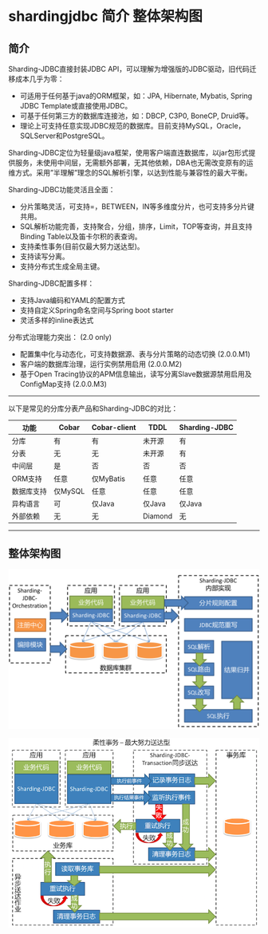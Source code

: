 # shardingjdbc 简介 整体架构图

## 简介

Sharding-JDBC直接封装JDBC API，可以理解为增强版的JDBC驱动，旧代码迁移成本几乎为零：

- 可适用于任何基于java的ORM框架，如：JPA, Hibernate, Mybatis, Spring JDBC Template或直接使用JDBC。
- 可基于任何第三方的数据库连接池，如：DBCP, C3P0, BoneCP, Druid等。
- 理论上可支持任意实现JDBC规范的数据库。目前支持MySQL，Oracle，SQLServer和PostgreSQL。

Sharding-JDBC定位为轻量级java框架，使用客户端直连数据库，以jar包形式提供服务，未使用中间层，无需额外部署，无其他依赖，DBA也无需改变原有的运维方式。采用”半理解”理念的SQL解析引擎，以达到性能与兼容性的最大平衡。

Sharding-JDBC功能灵活且全面：

- 分片策略灵活，可支持=，BETWEEN，IN等多维度分片，也可支持多分片键共用。
- SQL解析功能完善，支持聚合，分组，排序，Limit，TOP等查询，并且支持Binding Table以及笛卡尔积的表查询。
- 支持柔性事务(目前仅最大努力送达型)。
- 支持读写分离。
- 支持分布式生成全局主键。

Sharding-JDBC配置多样：

- 支持Java编码和YAML的配置方式
- 支持自定义Spring命名空间与Spring boot starter
- 灵活多样的inline表达式

分布式治理能力突出： (2.0 only)

- 配置集中化与动态化，可支持数据源、表与分片策略的动态切换 (2.0.0.M1)
- 客户端的数据库治理，运行实例禁用启用 (2.0.0.M2)
- 基于Open Tracing协议的APM信息输出，读写分离Slave数据源禁用启用及ConfigMap支持 (2.0.0.M3)

------

以下是常见的分库分表产品和Sharding-JDBC的对比：

| 功能    | Cobar  | Cobar-client | TDDL    | Sharding-JDBC |
| ----- | ------ | ------------ | ------- | ------------- |
| 分库    | 有      | 有            | 未开源     | 有             |
| 分表    | 无      | 无            | 未开源     | 有             |
| 中间层   | 是      | 否            | 否       | 否             |
| ORM支持 | 任意     | 仅MyBatis     | 任意      | 任意            |
| 数据库支持 | 仅MySQL | 任意           | 任意      | 任意            |
| 异构语言  | 可      | 仅Java        | 仅Java   | 仅Java         |
| 外部依赖  | 无      | 无            | Diamond | 无             |

------

## 整体架构图

[![整体架构图](image-201801212150/architecture_v2.png)](http://ovfotjrsi.bkt.clouddn.com/docs/img/architecture_v2.png)

[![柔性事务-最大努力送达型](image-201801212150/architecture-soft-transaction-bed.png)](http://ovfotjrsi.bkt.clouddn.com/docs/img/architecture-soft-transaction-bed.png)
